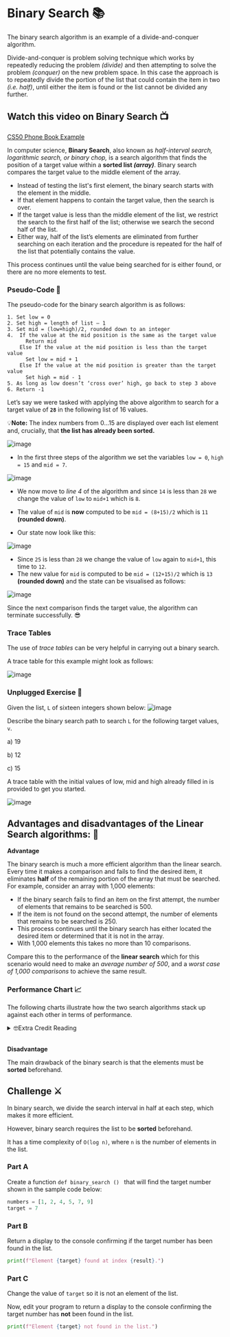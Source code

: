 # Binary Search 📚
The binary search algorithm is an example of a divide-and-conquer algorithm. 

Divide-and-conquer is problem solving technique which works by repeatedly reducing the problem _(divide)_ and then attempting to solve the problem _(conquer)_ on the new problem space. In this case the approach is to repeatedly divide the portion of the list that could contain the item in two _(i.e. half)_, until either the item is found or the list cannot be divided any further.

## Watch this video on Binary Search 📺
[CS50 Phone Book Example](https://www.youtube.com/watch?v=DSffdCT5Cx4)

In computer science, **Binary Search**, also known as _half-interval search, logarithmic search, or binary chop,_ is a search algorithm that finds the position of a target value within a **sorted list _(array)_**. Binary search compares the target value to the middle element of the array.

- Instead of testing the list's first element, the binary search starts with the element in the middle.
- If that element happens to contain the target value, then the search is over.
- If the target value is less than the middle element of the list, we restrict the search to the first half of the list; otherwise we search the second half of the list.
- Either way, half of the list’s elements are eliminated from further searching on each iteration and the procedure is repeated for the half of the list that potentially contains the value.

This process continues until the value being searched for is either found, or there are no more elements to test.



### Pseudo-Code 📝
The pseudo-code for the binary search algorithm is as follows:
````
1. Set low = 0
2. Set high = length of list – 1
3. Set mid = (low+high)/2, rounded down to an integer
4.  If the value at the mid position is the same as the target value
      Return mid
    Else If the value at the mid position is less than the target value
      Set low = mid + 1
    Else If the value at the mid position is greater than the target value
      Set high = mid - 1
5. As long as low doesn’t ‘cross over’ high, go back to step 3 above 6. Return -1
````
Let’s say we were tasked with applying the above algorithm to search for a target value of **``28``** in the following list of 16 values. 

💡**Note:** The index numbers from 0…15 are displayed over each list element and, crucially, that **the list has already been sorted.**

![image](https://github.com/ross-bish/Algorithms/assets/83789503/7da6c190-f108-495a-824d-4ef983778636)

- In the first three steps of the algorithm we set the variables ``low = 0``, ``high = 15`` and ``mid = 7``.

![image](https://github.com/ross-bish/Algorithms/assets/83789503/587de46c-6567-4603-b421-ef6823334b60)

- We now move to _line 4_ of the algorithm and since ``14`` is less than ``28`` we change the value of ``low`` to ``mid+1`` which is ``8``. 

- The value of ``mid`` is **now** computed to be ``mid = (8+15)/2`` which is ``11`` **(rounded down)**.
- Our state now look like this:

![image](https://github.com/ross-bish/Algorithms/assets/83789503/0ab92e37-b6a4-47e7-94b3-88169fca50bc)

- Since ``25`` is less than ``28`` we change the value of ``low`` again to ``mid+1``, this time to ``12``.
- The new value for ``mid`` is computed to be ``mid = (12+15)/2`` which is ``13`` **(rounded down)** and the state can be visualised as follows:

![image](https://github.com/ross-bish/Algorithms/assets/83789503/7686a769-a8c2-4901-82de-6dd571c07066)

Since the next comparison finds the target value, the algorithm can terminate successfully. 😎

### Trace Tables 
The use of _trace tables_ can be very helpful in carrying out a binary search. 

A trace table for this example might look as follows:

![image](https://github.com/ross-bish/Algorithms/assets/83789503/c1e9bf49-13fd-4b19-ad84-39b128848c4f)

### Unplugged Exercise 🔌
Given the list, ``L`` of sixteen integers shown below:
![image](https://github.com/ross-bish/Algorithms/assets/83789503/ea619991-cca3-4f45-9355-bc4588042e4b)

Describe the binary search path to search ``L`` for the following target values, ``v``.

a) 19

b) 12

c) 15

A trace table with the initial values of low, mid and high already filled in is provided to get you started.

![image](https://github.com/ross-bish/Algorithms/assets/83789503/3ebdf6c1-62b5-4b34-bc55-7f3bade88857)

## Advantages and disadvantages of the Linear Search algorithms: 📝
**Advantage**

The binary search is much a more efficient algorithm than the linear search. Every time it makes a comparison and fails to find the desired item, it eliminates **half** of the remaining portion of the array that must be searched. For example, consider an array with 1,000 elements:

- If the binary search fails to find an item on the first attempt, the number of elements that remains to be searched is 500.
- If the item is not found on the second attempt, the number of elements that remains to be searched is 250.
- This process continues until the binary search has either located the desired item or determined that it is not in the array.
- With 1,000 elements this takes no more than 10 comparisons.

Compare this to the performance of the **linear search** which for this scenario would need to make an _average number of 500_, and a _worst case of 1,000 comparisons_ to achieve the same result.

### Performance Chart 📈
The following charts illustrate how the two search algorithms stack up against each other in terms of performance. 

<details>      
      <summary>🤓Extra Credit Reading</summary>
      <br>
We are already aware that the performance of the linear search increases in proportion to the number of items in the list to search. This linearity is clearly shown by the blue line below. However, notice how the performance cost of the binary search (shown by the brown line) barely rises above the x-axis using this scale.

![image](https://github.com/ross-bish/Algorithms/assets/83789503/487203e9-a2f0-45bd-864b-d029563f2a9a)

The next graph shows the same data but this time the x-axis is scaled logarithmically. Again the rise in cost of the binary search is barely noticeable as the size of the list grows. Notice, however that the cost of the linear search appears to grow exponentially with respect to the size of the list to search.

![image](https://github.com/ross-bish/Algorithms/assets/83789503/734f9beb-88a4-45f7-9941-e21b2c1c8ada)

The final graphs shown below uses a log-log scale i.e. both x- and y-axes are scaled logarithmically.

![image](https://github.com/ross-bish/Algorithms/assets/83789503/8f7f2f5c-7398-47f3-a14c-d61f573d3b8e)

Here we can finally see the true logarithmic nature of the efficiency of the binary search emerge. In particular, notice that the performance of the binary search is a logarithmic function of the size of the problem space. Furthermore, the graph is evidence that binary search is **exponentially faster than its linear counterpart.**
      
</details>

<br>

**Disadvantage**

The main drawback of the binary search is that the elements must be **sorted** beforehand.

## Challenge ⚔️
In binary search, we divide the search interval in half at each step, which makes it more efficient.

However, binary search requires the list to be **sorted** beforehand. 

It has a time complexity of ``O(log n)``, where ``n`` is the number of elements in the list.

### Part A
Create a function `def binary_search () ` that will find the target number shown in the sample code below:

````python
numbers = [1, 2, 4, 5, 7, 9]
target = 7
````
### Part B
Return a display to the console confirming if the target number has been found in the list.

````python
print(f"Element {target} found at index {result}.")
````

### Part C
Change the value of `target` so it is not an element of the list.

Now, edit your program to return a display to the console confirming the target number has **not** been found in the list.

````python
print(f"Element {target} not found in the list.")
````



